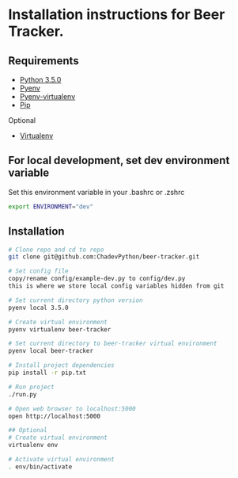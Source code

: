 # Installation instructions for Beer Tracker.

## Requirements

- [Python 3.5.0](https://www.python.org/)
- [Pyenv](https://github.com/yyuu/pyenv)
- [Pyenv-virtualenv](https://github.com/yyuu/pyenv-virtualenv)
- [Pip](https://pip.pypa.io/en/latest/installing.html)

 Optional
- [Virtualenv](https://virtualenv.pypa.io/en/latest/)

## For local development, set dev environment variable

Set this environment variable in your .bashrc or .zshrc
~~~ sh
export ENVIRONMENT="dev"
~~~

## Installation
~~~ sh
# Clone repo and cd to repo
git clone git@github.com:ChadevPython/beer-tracker.git

# Set config file
copy/rename config/example-dev.py to config/dev.py
this is where we store local config variables hidden from git

# Set current directory python version
pyenv local 3.5.0

# Create virtual environment
pyenv virtualenv beer-tracker

# Set current directory to beer-tracker virtual environment
pyenv local beer-tracker

# Install project dependencies
pip install -r pip.txt

# Run project
./run.py

# Open web browser to localhost:5000
open http://localhost:5000

## Optional
# Create virtual environment
virtualenv env

# Activate virtual environment
. env/bin/activate
~~~
